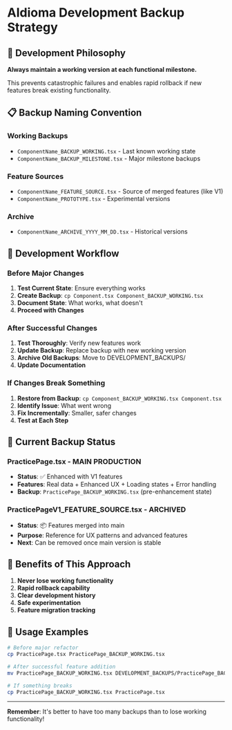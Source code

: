# AIdioma Development Backup Strategy

## 🎯 **Development Philosophy**

**Always maintain a working version at each functional milestone.**

This prevents catastrophic failures and enables rapid rollback if new features break existing functionality.

## 📋 **Backup Naming Convention**

### **Working Backups**
- `ComponentName_BACKUP_WORKING.tsx` - Last known working state
- `ComponentName_BACKUP_MILESTONE.tsx` - Major milestone backups

### **Feature Sources**
- `ComponentName_FEATURE_SOURCE.tsx` - Source of merged features (like V1)
- `ComponentName_PROTOTYPE.tsx` - Experimental versions

### **Archive**
- `ComponentName_ARCHIVE_YYYY_MM_DD.tsx` - Historical versions

## 🔄 **Development Workflow**

### **Before Major Changes**
1. **Test Current State**: Ensure everything works
2. **Create Backup**: `cp Component.tsx Component_BACKUP_WORKING.tsx`
3. **Document State**: What works, what doesn't
4. **Proceed with Changes**

### **After Successful Changes** 
1. **Test Thoroughly**: Verify new features work
2. **Update Backup**: Replace backup with new working version
3. **Archive Old Backups**: Move to DEVELOPMENT_BACKUPS/
4. **Update Documentation**

### **If Changes Break Something**
1. **Restore from Backup**: `cp Component_BACKUP_WORKING.tsx Component.tsx`
2. **Identify Issue**: What went wrong
3. **Fix Incrementally**: Smaller, safer changes
4. **Test at Each Step**

## 📁 **Current Backup Status**

### **PracticePage.tsx** - MAIN PRODUCTION
- **Status**: ✅ Enhanced with V1 features
- **Features**: Real data + Enhanced UX + Loading states + Error handling
- **Backup**: `PracticePage_BACKUP_WORKING.tsx` (pre-enhancement state)

### **PracticePageV1_FEATURE_SOURCE.tsx** - ARCHIVED
- **Status**: 📦 Features merged into main
- **Purpose**: Reference for UX patterns and advanced features
- **Next**: Can be removed once main version is stable

## 🚀 **Benefits of This Approach**

1. **Never lose working functionality**
2. **Rapid rollback capability** 
3. **Clear development history**
4. **Safe experimentation**
5. **Feature migration tracking**

## 📝 **Usage Examples**

```bash
# Before major refactor
cp PracticePage.tsx PracticePage_BACKUP_WORKING.tsx

# After successful feature addition
mv PracticePage_BACKUP_WORKING.tsx DEVELOPMENT_BACKUPS/PracticePage_BACKUP_2024_07_20.tsx

# If something breaks
cp PracticePage_BACKUP_WORKING.tsx PracticePage.tsx
```

---

**Remember**: It's better to have too many backups than to lose working functionality! 